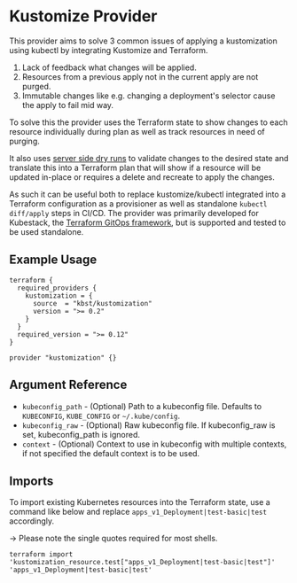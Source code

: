 # Kustomize Provider

This provider aims to solve 3 common issues of applying a kustomization using kubectl by integrating Kustomize and Terraform.

1. Lack of feedback what changes will be applied.
1. Resources from a previous apply not in the current apply are not purged.
1. Immutable changes like e.g. changing a deployment's selector cause the apply to fail mid way.

To solve this the provider uses the Terraform state to show changes to each resource individually during plan as well as track resources in need of purging.

It also uses [server side dry runs](https://kubernetes.io/docs/reference/using-api/api-concepts/#dry-run) to validate changes to the desired state and translate this into a Terraform plan that will show if a resource will be updated in-place or requires a delete and recreate to apply the changes.

As such it can be useful both to replace kustomize/kubectl integrated into a Terraform configuration as a provisioner as well as standalone `kubectl diff/apply` steps in CI/CD. The provider was primarily developed for Kubestack, the [Terraform GitOps framework](https://www.kubestack.com/), but is supported and tested to be used standalone.

## Example Usage

```hcl
terraform {
  required_providers {
    kustomization = {
      source  = "kbst/kustomization"
      version = ">= 0.2"
    }
  }
  required_version = ">= 0.12"
}

provider "kustomization" {}

```

## Argument Reference

- `kubeconfig_path` - (Optional) Path to a kubeconfig file. Defaults to `KUBECONFIG`, `KUBE_CONFIG` or `~/.kube/config`.
- `kubeconfig_raw` - (Optional) Raw kubeconfig file. If kubeconfig_raw is set, kubeconfig_path is ignored.
- `context` - (Optional) Context to use in kubeconfig with multiple contexts, if not specified the default context is to be used.

## Imports

To import existing Kubernetes resources into the Terraform state, use a command like below and replace `apps_v1_Deployment|test-basic|test` accordingly.

-> Please note the single quotes required for most shells.

```
terraform import 'kustomization_resource.test["apps_v1_Deployment|test-basic|test"]' 'apps_v1_Deployment|test-basic|test'
```

